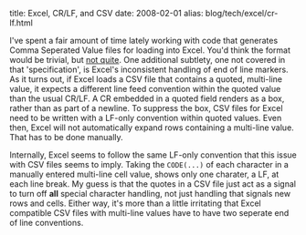 title: Excel, CR/LF, and CSV
date: 2008-02-01
alias: blog/tech/excel/cr-lf.html


I've spent a fair amount of time lately working with code that
generates Comma Seperated Value files for loading into Excel.  You'd
think the format would be trivial, but
[not quite](http://www.creativyst.com/Doc/Articles/CSV/CSV01.htm#EmbedBRs).
One additional subtlety, one not covered in that
'specification', is Excel's inconsistent handling of end of line
markers. As it turns out, if Excel loads a CSV file that contains a
quoted, multi-line value, it expects a different line feed convention
within the quoted value than the usual CR/LF. A CR embedded in a
quoted field renders as a box, rather than as part of a newline.  To
suppress the box, CSV files for Excel need to be written with a
LF-only convention within quoted values. Even then, Excel will not
automatically expand rows containing a multi-line value. That has to
be done manually.

Internally, Excel seems to follow the same LF-only convention that
this issue with CSV files seems to imply.  Taking the `CODE(...)` of
each character in a manually entered multi-line cell value, shows only
one charater, a LF, at each line break. My guess is that the quotes in
a CSV file just act as a signal to turn off **all** special character
handling, not just handling that signals new rows and cells. Either
way, it's more than a little irritating that Excel compatible CSV
files with multi-line values have to have two seperate end of line
conventions.

